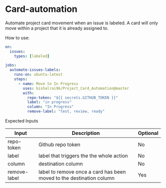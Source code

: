 # Card-automation

Automate project card movement when an issue is labeled. A card will only move within a project that it is already assigned to.

How to use:
```yml
on:
  issues:
    types: [labeled]
 
jobs:
  automate-issues-labels:
    runs-on: ubuntu-latest
    steps:
      - name: Move to In Progress
        uses: bishalrai96/Project_Card_Automation@master
        with:
          repo-token: "${{ secrets.GITHUB_TOKEN }}"
          label: "in progress"
          column: "In Progress"
          remove-label: "test, review, ready"

```

Expected Inputs

| Input         | Description                                                            | Optional |
| ------------- | ---------------------------------------------------------------------- | -------- | 
| repo-token    | Github repo token                                                      |    No    |
| label         | label that triggers the the whole action                               |    No    |
| column        | destination column                                                     |    No    |
| remove-label  | label to remove once a card has been moved to the destination column   |    Yes   |

